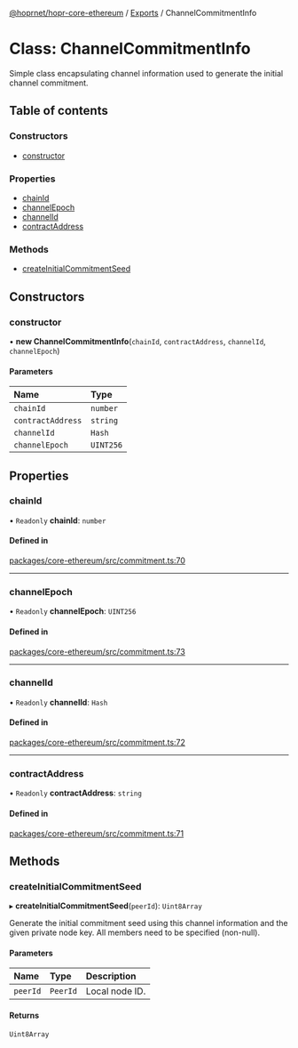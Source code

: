 [@hoprnet/hopr-core-ethereum](../README.md) / [Exports](../modules.md) / ChannelCommitmentInfo

# Class: ChannelCommitmentInfo

Simple class encapsulating channel information
used to generate the initial channel commitment.

## Table of contents

### Constructors

- [constructor](ChannelCommitmentInfo.md#constructor)

### Properties

- [chainId](ChannelCommitmentInfo.md#chainid)
- [channelEpoch](ChannelCommitmentInfo.md#channelepoch)
- [channelId](ChannelCommitmentInfo.md#channelid)
- [contractAddress](ChannelCommitmentInfo.md#contractaddress)

### Methods

- [createInitialCommitmentSeed](ChannelCommitmentInfo.md#createinitialcommitmentseed)

## Constructors

### constructor

• **new ChannelCommitmentInfo**(`chainId`, `contractAddress`, `channelId`, `channelEpoch`)

#### Parameters

| Name | Type |
| :------ | :------ |
| `chainId` | `number` |
| `contractAddress` | `string` |
| `channelId` | `Hash` |
| `channelEpoch` | `UINT256` |

## Properties

### chainId

• `Readonly` **chainId**: `number`

#### Defined in

[packages/core-ethereum/src/commitment.ts:70](https://github.com/hoprnet/hoprnet/blob/master/packages/core-ethereum/src/commitment.ts#L70)

___

### channelEpoch

• `Readonly` **channelEpoch**: `UINT256`

#### Defined in

[packages/core-ethereum/src/commitment.ts:73](https://github.com/hoprnet/hoprnet/blob/master/packages/core-ethereum/src/commitment.ts#L73)

___

### channelId

• `Readonly` **channelId**: `Hash`

#### Defined in

[packages/core-ethereum/src/commitment.ts:72](https://github.com/hoprnet/hoprnet/blob/master/packages/core-ethereum/src/commitment.ts#L72)

___

### contractAddress

• `Readonly` **contractAddress**: `string`

#### Defined in

[packages/core-ethereum/src/commitment.ts:71](https://github.com/hoprnet/hoprnet/blob/master/packages/core-ethereum/src/commitment.ts#L71)

## Methods

### createInitialCommitmentSeed

▸ **createInitialCommitmentSeed**(`peerId`): `Uint8Array`

Generate the initial commitment seed using this channel information and the given
private node key.
All members need to be specified (non-null).

#### Parameters

| Name | Type | Description |
| :------ | :------ | :------ |
| `peerId` | `PeerId` | Local node ID. |

#### Returns

`Uint8Array`
